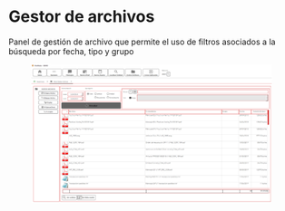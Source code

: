 # Gestor de archivos

Panel de gestión de archivo que permite el uso de filtros asociados a la búsqueda por fecha, tipo y grupo

<figure><img src="../../.gitbook/assets/imagen (9) (1) (3).png" alt=""><figcaption></figcaption></figure>

